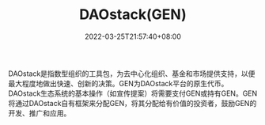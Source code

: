 ﻿---
weight: 
title: "DAOstack(GEN)"
description: "DAOstack是指数型组织的工具包，为去中心化组织、基金和市场提供支持，以便最大程度地做出快速、创新的决策"
date: 2022-03-25T21:57:40+08:00
lastmod: 2022-03-25T16:45:40+08:00
draft: false
authors: ["Metabd"]
featuredImage: "daostackgen.webp"
link: ""
tags: ["数字代币","DAOstack(GEN)"]
categories: ["navigation"]
navigation: ["数字代币"]
lightgallery: true
toc: true
pinned: false
recommend: false
recommend1: false
---
DAOstack是指数型组织的工具包，为去中心化组织、基金和市场提供支持，以便最大程度地做出快速、创新的决策。GEN为DAOstack平台的原生代币。DAOstack生态系统的基本操作（如宣传提案）将需要支付GEN或持有GEN。GEN将通过DAOstack自有框架来分配GEN，将其分配给有价值的投资者，鼓励GEN的开发、推广和应用。
